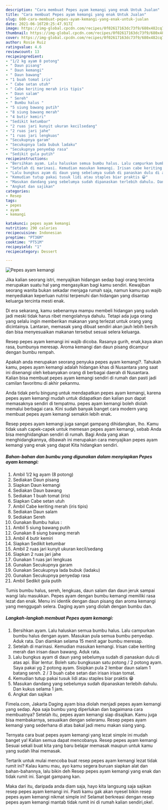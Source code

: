 ```yaml
---
description: "Cara membuat Pepes ayam kemangi yang enak Untuk Jualan"
title: "Cara membuat Pepes ayam kemangi yang enak Untuk Jualan"
slug: 600-cara-membuat-pepes-ayam-kemangi-yang-enak-untuk-jualan
date: 2021-06-16T20:25:47.917Z
image: https://img-global.cpcdn.com/recipes/0f02617163dc73f9/680x482cq70/pepes-ayam-kemangi-foto-resep-utama.jpg
thumbnail: https://img-global.cpcdn.com/recipes/0f02617163dc73f9/680x482cq70/pepes-ayam-kemangi-foto-resep-utama.jpg
cover: https://img-global.cpcdn.com/recipes/0f02617163dc73f9/680x482cq70/pepes-ayam-kemangi-foto-resep-utama.jpg
author: Rosie Ruiz
ratingvalue: 4.6
reviewcount: 13
recipeingredient:
- "1/2 kg ayam 8 potong"
- " Daun pisang"
- " Daun kemangi"
- " Daun bawang"
- "1 buah tomat iris"
- " Cabe setan utuh"
- " Cabe keriting merah iris tipis"
- " Daun salam"
- " Sereh"
- " Bumbu halus "
- "5 siung bawang putih"
- "8 siung bawang merah"
- "4 butir kemiri"
- "Sedikit ketumbar"
- "2 ruas jari kunyit ukuran kecilsedang"
- "2 ruas jari jahe"
- "1 ruas jari lengkuas"
- "Secukupnya garam"
- "Secukupnya lada bubuk ladaku"
- "Secukupnya penyedap rasa"
- "Sedikit gula putih"
recipeinstructions:
- "Bersihkan ayam. Lalu haluskan semua bumbu halus. Lalu campurkan bumbu halus dengan ayam. Masukan pula semua bumbu penyedap. Aduk rata. Dan diamkan selama 15 menit agar bumbu meresap."
- "Setelah di marinasi. Kemudian masukan kemangi. Irisan cabe keriting merah dan irisan daun bawang. Aduk rata."
- "Lalu bungkus ayam di daun yang sebelumya sudah di panaskan dulu di atas api. Biar lentur. Boleh satu bungkusan satu potong / 2 potong ayam. Saya pakai yg 2 potong ayam. Sisipkan pula 2 lembar daun salam 1 batang sereh. 2 / 3 buah cabe setan dan irisan irisan tomat."
- "Kemudian tutup pakai tusuk lidi atau staples biar praktis 😁"
- "Masukan dandang yang sebelumya sudah dipanaskan terlebih dahulu. Dan kukus selama 1 jam."
- "Angkat dan sajikan"
categories:
- Resep
tags:
- pepes
- ayam
- kemangi

katakunci: pepes ayam kemangi 
nutrition: 290 calories
recipecuisine: Indonesian
preptime: "PT36M"
cooktime: "PT51M"
recipeyield: "1"
recipecategory: Dessert

---
```



![Pepes ayam kemangi](https://img-global.cpcdn.com/recipes/0f02617163dc73f9/680x482cq70/pepes-ayam-kemangi-foto-resep-utama.jpg)

Jika kalian seorang istri, menyajikan hidangan sedap bagi orang tercinta merupakan suatu hal yang mengasyikan bagi kamu sendiri. Kewajiban seorang  wanita bukan sekadar menjaga rumah saja, namun kamu pun wajib menyediakan keperluan nutrisi terpenuhi dan hidangan yang disantap keluarga tercinta mesti enak.

Di era  sekarang, kamu sebenarnya mampu membeli hidangan yang sudah jadi meski tidak harus ribet mengolahnya dahulu. Tetapi ada juga orang yang selalu ingin memberikan makanan yang terlezat untuk orang yang dicintainya. Lantaran, memasak yang dibuat sendiri akan jauh lebih bersih dan bisa menyesuaikan makanan tersebut sesuai selera keluarga. 

Resep pepes ayam kemangi ini wajib dicoba. Rasanya gurih, enak,kaya akan rasa, bumbunya meresap. Aroma kemangi dan daun pisang dicampur dengan bumbu rempah.

Apakah anda merupakan seorang penyuka pepes ayam kemangi?. Tahukah kamu, pepes ayam kemangi adalah hidangan khas di Nusantara yang saat ini disenangi oleh kebanyakan orang di berbagai daerah di Nusantara. Kalian bisa membuat pepes ayam kemangi sendiri di rumah dan pasti jadi camilan favoritmu di akhir pekanmu.

Anda tidak perlu bingung untuk mendapatkan pepes ayam kemangi, karena pepes ayam kemangi mudah untuk didapatkan dan kalian pun dapat memasaknya sendiri di tempatmu. pepes ayam kemangi boleh diolah memalui berbagai cara. Kini sudah banyak banget cara modern yang membuat pepes ayam kemangi semakin lebih enak.

Resep pepes ayam kemangi juga sangat gampang dihidangkan, lho. Kamu tidak usah capek-capek untuk memesan pepes ayam kemangi, sebab Anda bisa menghidangkan sendiri di rumah. Bagi Anda yang akan menghidangkannya, dibawah ini merupakan cara menyajikan pepes ayam kemangi yang enak yang dapat Kita hidangkan sendiri.

<!--inarticleads1-->

##### Bahan-bahan dan bumbu yang digunakan dalam menyiapkan Pepes ayam kemangi:

1. Ambil 1/2 kg ayam (8 potong)
1. Sediakan  Daun pisang
1. Siapkan  Daun kemangi
1. Sediakan  Daun bawang
1. Sediakan 1 buah tomat (iris)
1. Siapkan  Cabe setan utuh
1. Ambil  Cabe keriting merah (iris tipis)
1. Sediakan  Daun salam
1. Sediakan  Sereh
1. Gunakan  Bumbu halus :
1. Ambil 5 siung bawang putih
1. Gunakan 8 siung bawang merah
1. Ambil 4 butir kemiri
1. Siapkan Sedikit ketumbar
1. Ambil 2 ruas jari kunyit ukuran kecil/sedang
1. Siapkan 2 ruas jari jahe
1. Gunakan 1 ruas jari lengkuas
1. Gunakan Secukupnya garam
1. Gunakan Secukupnya lada bubuk (ladaku)
1. Gunakan Secukupnya penyedap rasa
1. Ambil Sedikit gula putih


Tumis bumbu halus, sereh, lengkuas, daun salam dan daun jeruk sampai wangi lalu masukkan. Pepes ayam dengan bumbu kemangi memiliki rasa lezat dan enak. Menu ini identik dengan daun pisang dan aroma kemangi yang menggugah selera. Daging ayam yang diolah dengan bumbu dan. 

<!--inarticleads2-->

##### Langkah-langkah membuat Pepes ayam kemangi:

1. Bersihkan ayam. Lalu haluskan semua bumbu halus. Lalu campurkan bumbu halus dengan ayam. Masukan pula semua bumbu penyedap. Aduk rata. Dan diamkan selama 15 menit agar bumbu meresap.
1. Setelah di marinasi. Kemudian masukan kemangi. Irisan cabe keriting merah dan irisan daun bawang. Aduk rata.
1. Lalu bungkus ayam di daun yang sebelumya sudah di panaskan dulu di atas api. Biar lentur. Boleh satu bungkusan satu potong / 2 potong ayam. Saya pakai yg 2 potong ayam. Sisipkan pula 2 lembar daun salam 1 batang sereh. 2 / 3 buah cabe setan dan irisan irisan tomat.
1. Kemudian tutup pakai tusuk lidi atau staples biar praktis 😁
1. Masukan dandang yang sebelumya sudah dipanaskan terlebih dahulu. Dan kukus selama 1 jam.
1. Angkat dan sajikan


Fimela.com, Jakarta Daging ayam bisa diolah menjadi pepes ayam kemangi yang sedap. Apa saja bumbu yang diperlukan dan bagaimana cara membuatnya? Setelah itu, pepes ayam kemangi siap disajikan. Kamu juga bisa membakarnya, sesuaikan dengan seleramu. Resep pepes ayam kemangi yang sederhana di atas bakal jadi menu makan siang yang. 

Ternyata cara buat pepes ayam kemangi yang lezat simple ini mudah banget ya! Kalian semua dapat mencobanya. Resep pepes ayam kemangi Sesuai sekali buat kita yang baru belajar memasak maupun untuk kamu yang sudah lihai memasak.

Tertarik untuk mulai mencoba buat resep pepes ayam kemangi lezat tidak rumit ini? Kalau kamu mau, ayo kamu segera buruan siapkan alat dan bahan-bahannya, lalu bikin deh Resep pepes ayam kemangi yang enak dan tidak rumit ini. Sangat gampang kan. 

Maka dari itu, daripada anda diam saja, hayo kita langsung saja sajikan resep pepes ayam kemangi ini. Pasti kamu gak akan nyesel bikin resep pepes ayam kemangi nikmat simple ini! Selamat berkreasi dengan resep pepes ayam kemangi mantab tidak rumit ini di rumah kalian sendiri,oke!.

